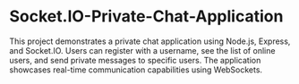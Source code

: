 # Socket.IO-Private-Chat-Application
This project demonstrates a private chat application using Node.js, Express, and Socket.IO. Users can register with a username, see the list of online users, and send private messages to specific users. The application showcases real-time communication capabilities using WebSockets.
